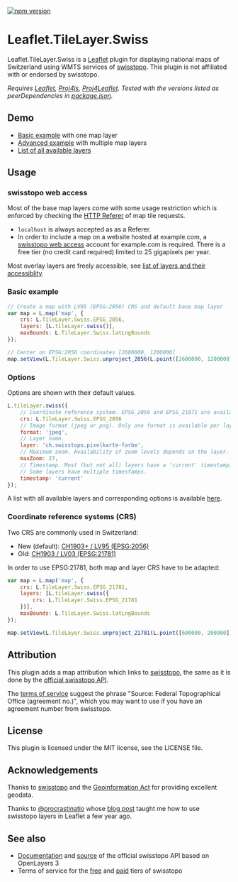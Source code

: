 [![npm version](https://img.shields.io/npm/v/leaflet-tilelayer-swiss.svg)](https://www.npmjs.com/package/leaflet-tilelayer-swiss)

# Leaflet.TileLayer.Swiss

Leaflet.TileLayer.Swiss is a [Leaflet](https://leafletjs.com/) plugin for
displaying national maps of Switzerland using WMTS services of
[swisstopo](https://www.swisstopo.admin.ch/en/home.html).
This plugin is not affiliated with or endorsed by swisstopo.

_Requires [Leaflet](https://leafletjs.com/), [Proj4js](http://proj4js.org/),
[Proj4Leaflet](https://kartena.github.io/Proj4Leaflet/). Tested with the
versions listed as peerDependencies in
[package.json](https://github.com/rzoller/Leaflet.TileLayer.Swiss/blob/master/package.json)._

## Demo

- [Basic example](https://rzoller.ch/Leaflet.TileLayer.Swiss/examples/basic.html)
  with one map layer
- [Advanced example](https://rzoller.ch/Leaflet.TileLayer.Swiss/examples/advanced.html)
  with multiple map layers
- [List of all available layers](https://rzoller.ch/Leaflet.TileLayer.Swiss/examples/layers.html)

## Usage

### swisstopo web access

Most of the base map layers come with some usage restriction which is enforced
by checking the [HTTP Referer](https://en.wikipedia.org/wiki/HTTP_referer) of
map tile requests.

- `localhost` is always accepted as as a Referer.
- In order to include a map on a website hosted at example.com, a
  [swisstopo web access](https://shop.swisstopo.admin.ch/en/products/geoservice/swisstopo_geoservices/WMTS_info)
  account for example.com is required. There is a free tier (no credit
  card required) limited to 25 gigapixels per year.

Most overlay layers are freely accessible, see
[list of layers and their accessiblity](https://api3.geo.admin.ch/api/faq/index.html#which-layers-are-available).

### Basic example

```javascript
// Create a map with LV95 (EPSG:2056) CRS and default base map layer
var map = L.map('map', {
    crs: L.TileLayer.Swiss.EPSG_2056,
    layers: [L.tileLayer.swiss()],
    maxBounds: L.TileLayer.Swiss.latLngBounds
});

// Center on EPSG:2056 coordinates [2600000, 1200000]
map.setView(L.TileLayer.Swiss.unproject_2056(L.point([2600000, 1200000])), 16);
```

### Options

Options are shown with their default values.

```javascript
L.tileLayer.swiss({
    // Coordinate reference system. EPSG_2056 and EPSG_21871 are available.
    crs: L.TileLayer.Swiss.EPSG_2056
    // Image format (jpeg or png). Only one format is available per layer.
    format: 'jpeg',
    // Layer name.
    layer: 'ch.swisstopo.pixelkarte-farbe',
    // Maximum zoom. Availability of zoom levels depends on the layer.
    maxZoom: 27,
    // Timestamp. Most (but not all) layers have a 'current' timestamp.
    // Some layers have multiple timestamps.
    timestamp: 'current'
});
```

A list with all available layers and corresponding options is available
[here](https://rzoller.ch/Leaflet.TileLayer.Swiss/examples/layers.html).


### Coordinate reference systems (CRS)

Two CRS are commonly used in Switzerland:

- New (default): [CH1903+ / LV95 (EPSG:2056)](https://epsg.io/2056)
- Old: [CH1903 / LV03 (EPSG:21781)](https://epsg.io/21781)

In order to use EPSG:21781, both map and layer CRS have to be adapted:

```javascript
var map = L.map('map', {
    crs: L.TileLayer.Swiss.EPSG_21781,
    layers: [L.tileLayer.swiss({
        crs: L.TileLayer.Swiss.EPSG_21781
    })],
    maxBounds: L.TileLayer.Swiss.latLngBounds
});

map.setView(L.TileLayer.Swiss.unproject_21781(L.point([600000, 200000])), 16);
```

## Attribution

This plugin adds a map attribution which links to
[swisstopo](https://www.swisstopo.admin.ch/en/home.html), the same as it is done
by the [official swisstopo API](https://api3.geo.admin.ch/).

The
[terms of service](https://www.swisstopo.admin.ch/en/home/meta/conditions/geoservices/free-geoservice-license.html)
suggest the phrase "Source: Federal Topographical Office (agreement no.)", which
you may want to use if you have an agreement number from swisstopo.

## License

This plugin is licensed under the MIT license, see the LICENSE file.

## Acknowledgements

Thanks to [swisstopo](https://www.swisstopo.admin.ch/en/home.html) and the
[Geoinformation Act](https://www.admin.ch/opc/en/classified-compilation/20050726/index.html)
for providing excellent geodata.

Thanks to [@procrastinatio](https://github.com/procrastinatio) whose
[blog post](https://www.procrastinatio.org/2014/11/16/native-wmts-leaflet/)
taught me how to use swisstopo layers in Leaflet a few year ago.

## See also

- [Documentation](https://api3.geo.admin.ch/) and
  [source](https://github.com/geoadmin/ol3) of the official swisstopo API based
  on OpenLayers 3
- Terms of service for the
  [free](https://www.swisstopo.admin.ch/en/home/meta/conditions/geoservices/geoservice-license.html)
  and
  [paid](https://www.swisstopo.admin.ch/en/home/meta/conditions/geoservices/free-geoservice-license.html)
  tiers of swisstopo
